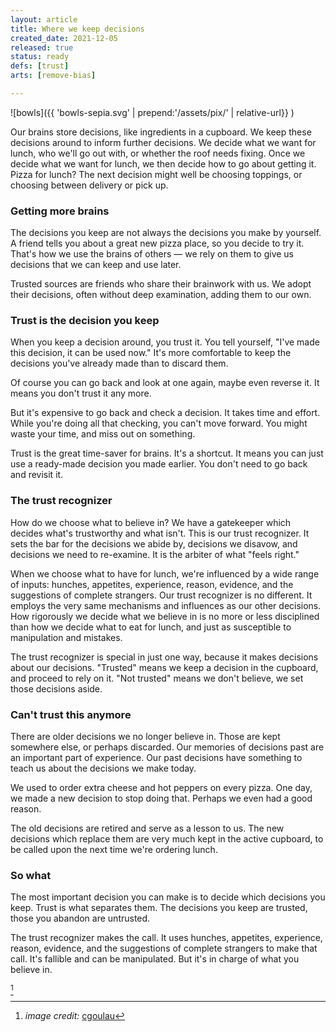 ```yaml
---
layout: article
title: Where we keep decisions
created_date: 2021-12-05
released: true
status: ready
defs: [trust]
arts: [remove-bias]

---
```

<style>
img[alt=bowls] { width: 70%; }
li#fn\:1 { list-style-type: none;}
</style>

![bowls]({{ 'bowls-sepia.svg' | prepend:'/assets/pix/' | relative-url}} )

Our brains store decisions, like ingredients in a cupboard.  We keep
these decisions around to inform further decisions.  We decide what we
want for lunch, who we'll go out with, or whether the roof needs
fixing. Once we decide what we want for lunch, we then decide how to
go about getting it. Pizza for lunch? The next decision might well be
choosing toppings, or choosing between delivery or pick up.


### Getting more brains

The decisions you keep are not always the decisions you make by
yourself. A friend tells you about a great new pizza place, so you
decide to try it.  That's how we use the brains of others &mdash; we
rely on them to give us decisions that we can keep and use later.

Trusted sources are friends who share their brainwork with us.  We
adopt their decisions, often without deep examination, adding them to
our own.

### Trust is the decision you keep

When you keep a decision around, you trust it. You tell yourself,
"I've made this decision, it can be used now." It's more comfortable
to keep the decisions you've already made than to discard them.

Of course you can go back and look at one again, maybe even reverse
it. It means you don't trust it any more.

But it's expensive to go back and check a decision. It takes time and
effort. While you're doing all that checking, you can't move
forward. You might waste your time, and miss out on something.

Trust is the great time-saver for brains. It's a shortcut. It means
you can just use a ready-made decision you made earlier. You don't
need to go back and revisit it.

### The trust recognizer

How do we choose what to believe in? We have a gatekeeper which
decides what's trustworthy and what isn't.  This is our trust
recognizer. It sets the bar for the decisions we abide by, decisions
we disavow, and decisions we need to re-examine. It is the arbiter of
what "feels right."

When we choose what to have for lunch, we're influenced by a wide
range of inputs: hunches, appetites, experience, reason, evidence, and
the suggestions of complete strangers. Our trust recognizer is no
different. It employs the very same mechanisms and influences as our
other decisions. How rigorously we decide what we believe in is no
more or less disciplined than how we decide what to eat for lunch, and
just as susceptible to manipulation and mistakes.

The trust recognizer is special in just one way, because it makes
decisions about our decisions. "Trusted" means we keep a decision in
the cupboard, and proceed to rely on it. "Not trusted" means we don't
believe, we set those decisions aside.

### Can't trust this anymore

There are older decisions we no longer believe in. Those are kept
somewhere else, or perhaps discarded. Our memories of decisions past
are an important part of experience. Our past decisions have something
to teach us about the decisions we make today. 

We used to order extra cheese and hot peppers on every pizza. One day,
we made a new decision to stop doing that. Perhaps we even had a good
reason.

The old decisions are retired and serve as a lesson to us.  The new
decisions which replace them are very much kept in the active
cupboard, to be called upon the next time we're ordering lunch.


### So what

The most important decision you can make is to decide which decisions
you keep.  Trust is what separates them. The decisions you keep are
trusted, those you abandon are untrusted.

The trust recognizer makes the call. It uses hunches, appetites,
experience, reason, evidence, and the suggestions of complete
strangers to make that call. It's fallible and can be manipulated.
But it's in charge of what you believe in.


<style>
#fnref\:1, .reversefootnote { display: none}
</style>

[^1]

[^1]: *image credit:* [cgoulau](https://flickr.com/photos/cgoulao/3190215777)
